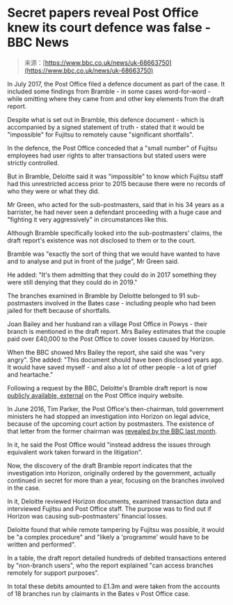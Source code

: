 <!--yml
category: 未分类
date: 2024-05-29 12:44:14
-->

# Secret papers reveal Post Office knew its court defence was false - BBC News

> 来源：[https://www.bbc.co.uk/news/uk-68663750](https://www.bbc.co.uk/news/uk-68663750)

In July 2017, the Post Office filed a defence document as part of the case. It included some findings from Bramble - in some cases word-for-word - while omitting where they came from and other key elements from the draft report.

Despite what is set out in Bramble, this defence document - which is accompanied by a signed statement of truth - stated that it would be "impossible" for Fujitsu to remotely cause "significant shortfalls".

In the defence, the Post Office conceded that a "small number" of Fujitsu employees had user rights to alter transactions but stated users were strictly controlled.

But in Bramble, Deloitte said it was "impossible" to know which Fujitsu staff had this unrestricted access prior to 2015 because there were no records of who they were or what they did.

Mr Green, who acted for the sub-postmasters, said that in his 34 years as a barrister, he had never seen a defendant proceeding with a huge case and "fighting it very aggressively" in circumstances like this.

Although Bramble specifically looked into the sub-postmasters' claims, the draft report's existence was not disclosed to them or to the court.

Bramble was "exactly the sort of thing that we would have wanted to have and to analyse and put in front of the judge", Mr Green said.

He added: "It's them admitting that they could do in 2017 something they were still denying that they could do in 2019."

The branches examined in Bramble by Deloitte belonged to 91 sub-postmasters involved in the Bates case - including people who had been jailed for theft because of shortfalls.

Joan Bailey and her husband ran a village Post Office in Powys - their branch is mentioned in the draft report. Mrs Bailey estimates that the couple paid over £40,000 to the Post Office to cover losses caused by Horizon.

When the BBC showed Mrs Bailey the report, she said she was "very angry". She added: "This document should have been disclosed years ago. It would have saved myself - and also a lot of other people - a lot of grief and heartache."

Following a request by the BBC, Deloitte's Bramble draft report is now [publicly available, external](https://www.postofficehorizoninquiry.org.uk/evidence/pol00028070-deloittes-bramble-draft-report) on the Post Office inquiry website.

In June 2016, Tim Parker, the Post Office's then-chairman, told government ministers he had stopped an investigation into Horizon on legal advice, because of the upcoming court action by postmasters. The existence of that letter from the former chairman was [revealed by the BBC last month](https://www.bbc.co.uk/news/business-68146054).

In it, he said the Post Office would "instead address the issues through equivalent work taken forward in the litigation".

Now, the discovery of the draft Bramble report indicates that the investigation into Horizon, originally ordered by the government, actually continued in secret for more than a year, focusing on the branches involved in the case.

In it, Deloitte reviewed Horizon documents, examined transaction data and interviewed Fujitsu and Post Office staff. The purpose was to find out if Horizon was causing sub-postmasters' financial losses.

Deloitte found that while remote tampering by Fujitsu was possible, it would be "a complex procedure" and "likely a 'programme' would have to be written and performed".

In a table, the draft report detailed hundreds of debited transactions entered by "non-branch users", who the report explained "can access branches remotely for support purposes".

In total these debits amounted to £1.3m and were taken from the accounts of 18 branches run by claimants in the Bates v Post Office case.